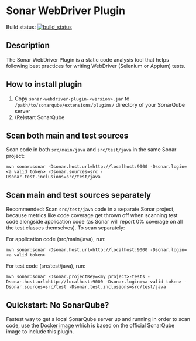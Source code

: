 # Sonar WebDriver Plugin

Build status: [![build_status](https://travis-ci.org/kwoding/sonar-webdriver-plugin.svg?branch=master)](https://travis-ci.org/kwoding/sonar-webdriver-plugin)

## Description
The Sonar WebDriver Plugin is a static code analysis tool that helps following best practices for writing WebDriver (Selenium or Appium) tests.

## How to install plugin
1. Copy `sonar-webdriver-plugin-<version>.jar` to `/path/to/sonarqube/extensions/plugins/` directory of your SonarQube server
2. (Re)start SonarQube

## Scan both main and test sources
Scan code in both `src/main/java` and `src/test/java` in the same Sonar project:
```
mvn sonar:sonar -Dsonar.host.url=http://localhost:9000 -Dsonar.login=<a valid token> -Dsonar.sources=src -Dsonar.test.inclusions=src/test/java
```
## Scan main and test sources separately
Recommended: Scan `src/test/java` code in a separate Sonar project, because metrics like code coverage get thrown off when scanning test code alongside application code (as Sonar will report 0% coverage on all the test classes themselves). To scan separately:

For application code (src/main/java), run:
```
mvn sonar:sonar -Dsonar.host.url=http://localhost:9000 -Dsonar.login=<a valid token>
```

For test code (src/test/java), run:
```
mvn sonar:sonar -Dsonar.projectKey=<my project>-tests -Dsonar.host.url=http://localhost:9000 -Dsonar.login=<a valid token> -Dsonar.sources=src/test -Dsonar.test.inclusions=src/test/java
```
## Quickstart: No SonarQube?
Fastest way to get a local SonarQube server up and running in order to scan code, use the [Docker image](https://hub.docker.com/r/kwoding/sonarqube-webdriver/) which is based on the official SonarQube image to include this plugin.
